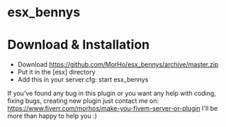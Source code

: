 # esx_bennys


# Download & Installation
- Download https://github.com/MorHo/esx_bennys/archive/master.zip
- Put it in the [esx] directory
- Add this in your server.cfg:
start esx_bennys

If you've found any bug in this plugin or you want any help with coding, fixing bugs, creating new plugin just contact me on:
https://www.fiverr.com/morhos/make-you-fivem-server-or-plugin
I'll be more than happy to help you :)
